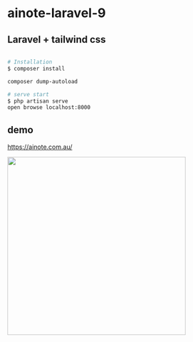 # ainote-laravel-9

## Laravel + tailwind css 
```bash

# Installation
$ composer install

composer dump-autoload

# serve start 
$ php artisan serve 
open browse localhost:8000

```


## demo 
https://ainote.com.au/

<img src="./screen.png" width="400">
